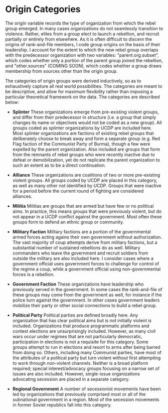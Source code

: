 # Origin Categories

The origin variable records the type of organization from which the rebel group emerged. In many cases organizations do not seamlessly transition to violence. Rather, elites from a group elect to launch a rebellion, and recruit partially or entirely from elsewhere. As it is often difficult to discern the origins of rank-and-file members, I code group origins on the basis of their leadership. I account for the extent to which the new rebel group overlaps with the predecessor organization with two variables: "parent.org.subset", which codes whether only a portion of the parent group joined the rebellion, and "other.sources" (COMING SOON), which codes whether a group draws membership from sources other than the origin group.

The categories of origin groups were derived inductively, so as to exhaustively capture all real world possibilities. The categories are meant to be descriptive, and allow for maximum flexibility rather than imposing a particular theoretical framework on the data. The categories are described below:

- **Splinter** These organizations emerge from pre-existing violent groups, and differ from their predecessor in structure (i.e. a group that simply changes its name or objectives would not be coded as a new group). All groups coded as splinter organizations by UCDP are included here. Most splinter organizations are factions of existing rebel groups that deliberately choose to break away and form a separate group (e.g. Red Flag faction of the Communist Party of Burma), though a few were expelled by the parent organization. Also included are groups that form from the remnants of rebel groups who were recently inactive due to defeat or demobilization, yet do not replicate the parent organization to such an extent as to be a direct continuation.

- **Alliance** These organizations are coalitions of two or more pre-existing violent groups. All groups coded by UCDP are placed in this category, as well as many other not identified by UCDP. Groups that were inactive for a period before the current round of fighting are considered alliances.

- **Militia** Militias are groups that are armed but have few or no political aims. In practice, this means groups that were previously violent, but do not appear in a UCDP conflict against the government. Most often these groups form to defend an ethnic group or community.

- **Military Faction** Military factions are a portion of the governmental armed forces acting agains their own government without authorization. The vast majority of coup attempts derive from military factions, but a substantial number of sustained rebellions do as well. Military commanders who leave the government and recruit soldiers from outside the military are also included here. I consider cases where a government official uses government forces to challenge for control of the regime a coup, while a government official using non-governmental forces is a rebellion.

- **Government Faction** These organizations have leadership who previously served in the government. In some cases the rank-and-file of these groups may come from the government as well, for instance if the police turn against the government. In other cases government leaders mobilize their party or other social connections to build a rebel group.

- **Political Party** Political parties are defined broadly here. 
Any organization that has clear political aims but is not initially violent is included. Organizations that produce programmatic platforms and contest elections are unsurprisingly included. However, as many civil wars occur under regimes that are not particularly democratic, participation in elections is not a requisite for this category. Some groups attempt to run in elections and resort to arms after being barred from doing so. Others, including many Communist parties, have most of the attributes of a political party but turn violent without first attempting to work through non-violent channels. Neither is a broad platform required; special interest/advocacy groups focusing on a narrow set of issues are also included. However, single-issue organizations advocating secession are placed in a separate category.

- **Regional Government** A number of secessionist movements have been led by organizations that previously comprised most or all of the subnational government in a region. Most of the secession movements in former Soviet republics fall into this category.